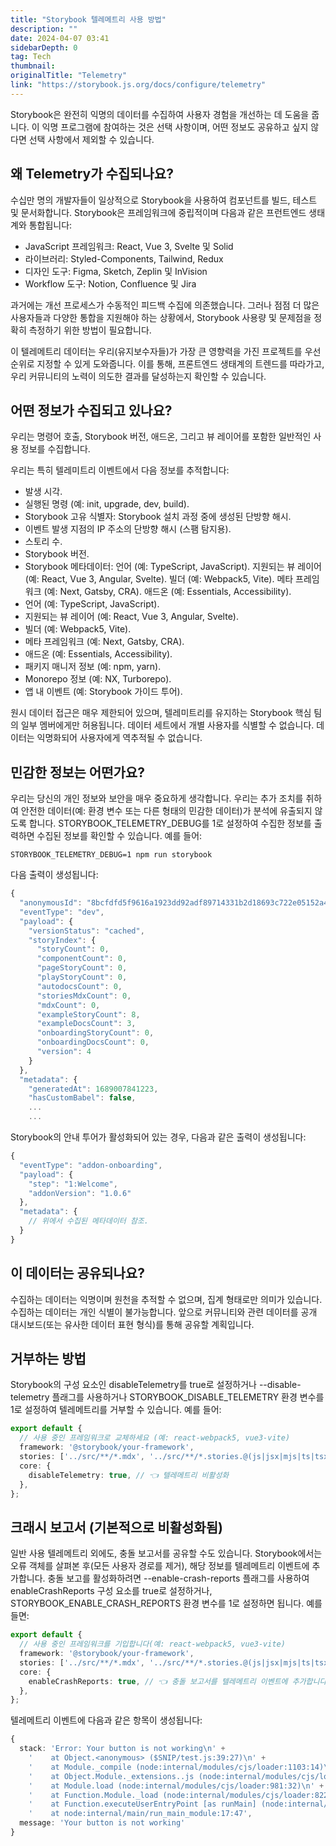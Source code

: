 ```yaml
---
title: "Storybook 텔레메트리 사용 방법"
description: ""
date: 2024-04-07 03:41
sidebarDepth: 0
tag: Tech
thumbnail: 
originalTitle: "Telemetry"
link: "https://storybook.js.org/docs/configure/telemetry"
---
```



Storybook은 완전히 익명의 데이터를 수집하여 사용자 경험을 개선하는 데 도움을 줍니다. 이 익명 프로그램에 참여하는 것은 선택 사항이며, 어떤 정보도 공유하고 싶지 않다면 선택 사항에서 제외할 수 있습니다.

## 왜 Telemetry가 수집되나요?

수십만 명의 개발자들이 일상적으로 Storybook을 사용하여 컴포넌트를 빌드, 테스트 및 문서화합니다. Storybook은 프레임워크에 중립적이며 다음과 같은 프런트엔드 생태계와 통합됩니다:

- JavaScript 프레임워크: React, Vue 3, Svelte 및 Solid
- 라이브러리: Styled-Components, Tailwind, Redux
- 디자인 도구: Figma, Sketch, Zeplin 및 InVision
- Workflow 도구: Notion, Confluence 및 Jira



과거에는 개선 프로세스가 수동적인 피드백 수집에 의존했습니다. 그러나 점점 더 많은 사용자들과 다양한 통합을 지원해야 하는 상황에서, Storybook 사용량 및 문제점을 정확히 측정하기 위한 방법이 필요합니다.

이 텔레메트리 데이터는 우리(유지보수자들)가 가장 큰 영향력을 가진 프로젝트를 우선 순위로 지정할 수 있게 도와줍니다. 이를 통해, 프론트엔드 생태계의 트렌드를 따라가고, 우리 커뮤니티의 노력이 의도한 결과를 달성하는지 확인할 수 있습니다.

## 어떤 정보가 수집되고 있나요?

우리는 명령어 호출, Storybook 버전, 애드온, 그리고 뷰 레이어를 포함한 일반적인 사용 정보를 수집합니다.



우리는 특히 텔레미트리 이벤트에서 다음 정보를 추적합니다:

- 발생 시각.
- 실행된 명령 (예: init, upgrade, dev, build).
- Storybook 고유 식별자: Storybook 설치 과정 중에 생성된 단방향 해시.
- 이벤트 발생 지점의 IP 주소의 단방향 해시 (스팸 탐지용).
- 스토리 수.
- Storybook 버전.
- Storybook 메타데이터:
언어 (예: TypeScript, JavaScript).
지원되는 뷰 레이어 (예: React, Vue 3, Angular, Svelte).
빌더 (예: Webpack5, Vite).
메타 프레임워크 (예: Next, Gatsby, CRA).
애드온 (예: Essentials, Accessibility).
- 언어 (예: TypeScript, JavaScript).
- 지원되는 뷰 레이어 (예: React, Vue 3, Angular, Svelte).
- 빌더 (예: Webpack5, Vite).
- 메타 프레임워크 (예: Next, Gatsby, CRA).
- 애드온 (예: Essentials, Accessibility).
- 패키지 매니저 정보 (예: npm, yarn).
- Monorepo 정보 (예: NX, Turborepo).
- 앱 내 이벤트 (예: Storybook 가이드 투어).

원시 데이터 접근은 매우 제한되어 있으며, 텔레미트리를 유지하는 Storybook 핵심 팀의 일부 멤버에게만 허용됩니다. 데이터 세트에서 개별 사용자를 식별할 수 없습니다. 데이터는 익명화되어 사용자에게 역추적될 수 없습니다.

## 민감한 정보는 어떤가요?



우리는 당신의 개인 정보와 보안을 매우 중요하게 생각합니다. 우리는 추가 조치를 취하여 안전한 데이터(예: 환경 변수 또는 다른 형태의 민감한 데이터)가 분석에 유출되지 않도록 합니다. STORYBOOK_TELEMETRY_DEBUG를 1로 설정하여 수집한 정보를 출력하면 수집된 정보를 확인할 수 있습니다. 예를 들어:

```npm
STORYBOOK_TELEMETRY_DEBUG=1 npm run storybook
```

다음 출력이 생성됩니다:

```js
{
  "anonymousId": "8bcfdfd5f9616a1923dd92adf89714331b2d18693c722e05152a47f8093392bb",
  "eventType": "dev",
  "payload": {
    "versionStatus": "cached",
    "storyIndex": {
      "storyCount": 0,
      "componentCount": 0,
      "pageStoryCount": 0,
      "playStoryCount": 0,
      "autodocsCount": 0,
      "storiesMdxCount": 0,
      "mdxCount": 0,
      "exampleStoryCount": 8,
      "exampleDocsCount": 3,
      "onboardingStoryCount": 0,
      "onboardingDocsCount": 0,
      "version": 4
    }
  },
  "metadata": {
    "generatedAt": 1689007841223,
    "hasCustomBabel": false,
    ...
    ...
```



Storybook의 안내 투어가 활성화되어 있는 경우, 다음과 같은 출력이 생성됩니다:

```js
{
  "eventType": "addon-onboarding",
  "payload": {
    "step": "1:Welcome",
    "addonVersion": "1.0.6"
  },
  "metadata": {
    // 위에서 수집된 메타데이터 참조.
  }
}
```

## 이 데이터는 공유되나요?

수집하는 데이터는 익명이며 원천을 추적할 수 없으며, 집계 형태로만 의미가 있습니다. 수집하는 데이터는 개인 식별이 불가능합니다. 앞으로 커뮤니티와 관련 데이터를 공개 대시보드(또는 유사한 데이터 표현 형식)를 통해 공유할 계획입니다.



## 거부하는 방법

Storybook의 구성 요소인 disableTelemetry를 true로 설정하거나 --disable-telemetry 플래그를 사용하거나 STORYBOOK_DISABLE_TELEMETRY 환경 변수를 1로 설정하여 텔레메트리를 거부할 수 있습니다. 예를 들어:

```typescript
export default {
  // 사용 중인 프레임워크로 교체하세요 (예: react-webpack5, vue3-vite)
  framework: '@storybook/your-framework',
  stories: ['../src/**/*.mdx', '../src/**/*.stories.@(js|jsx|mjs|ts|tsx)'],
  core: {
    disableTelemetry: true, // 👈 텔레메트리 비활성화
  },
};
```

## 크래시 보고서 (기본적으로 비활성화됨)



일반 사용 텔레메트리 외에도, 충돌 보고서를 공유할 수도 있습니다. Storybook에서는 오류 객체를 살펴본 후(모든 사용자 경로를 제거), 해당 정보를 텔레메트리 이벤트에 추가합니다. 충돌 보고를 활성화하려면 --enable-crash-reports 플래그를 사용하여 enableCrashReports 구성 요소를 true로 설정하거나, STORYBOOK_ENABLE_CRASH_REPORTS 환경 변수를 1로 설정하면 됩니다. 예를 들면:

```typescript
export default {
  // 사용 중인 프레임워크를 기입합니다(예: react-webpack5, vue3-vite)
  framework: '@storybook/your-framework',
  stories: ['../src/**/*.mdx', '../src/**/*.stories.@(js|jsx|mjs|ts|tsx)'],
  core: {
    enableCrashReports: true, // 👈 충돌 보고서를 텔레메트리 이벤트에 추가합니다
  },
};
```

텔레메트리 이벤트에 다음과 같은 항목이 생성됩니다:

```typescript
{
  stack: 'Error: Your button is not working\n' +
    '    at Object.<anonymous> ($SNIP/test.js:39:27)\n' +
    '    at Module._compile (node:internal/modules/cjs/loader:1103:14)\n' +
    '    at Object.Module._extensions..js (node:internal/modules/cjs/loader:1157:10)\n' +
    '    at Module.load (node:internal/modules/cjs/loader:981:32)\n' +
    '    at Function.Module._load (node:internal/modules/cjs/loader:822:12)\n' +
    '    at Function.executeUserEntryPoint [as runMain] (node:internal/modules/run_main:77:12)\n' +
    '    at node:internal/main/run_main_module:17:47',
  message: 'Your button is not working'
}
```